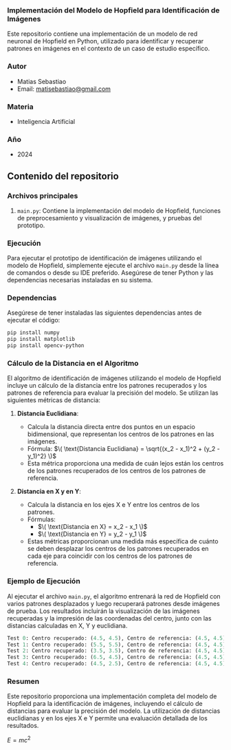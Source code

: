 ### Implementación del Modelo de Hopfield para Identificación de Imágenes

Este repositorio contiene una implementación de un modelo de red neuronal de Hopfield en Python, utilizado para identificar y recuperar patrones en imágenes en el contexto de un caso de estudio específico.

### Autor
- Matias Sebastiao
- Email: matisebastiao@gmail.com

### Materia
- Inteligencia Artificial

### Año
- 2024

## Contenido del repositorio

### Archivos principales
1. `main.py`: Contiene la implementación del modelo de Hopfield, funciones de preprocesamiento y visualización de imágenes, y pruebas del prototipo.

### Ejecución
Para ejecutar el prototipo de identificación de imágenes utilizando el modelo de Hopfield, simplemente ejecute el archivo `main.py` desde la línea de comandos o desde su IDE preferido. Asegúrese de tener Python y las dependencias necesarias instaladas en su sistema.

### Dependencias
Asegúrese de tener instaladas las siguientes dependencias antes de ejecutar el código:
```bash
pip install numpy
pip install matplotlib
pip install opencv-python
```

### Cálculo de la Distancia en el Algoritmo

El algoritmo de identificación de imágenes utilizando el modelo de Hopfield incluye un cálculo de la distancia entre los patrones recuperados y los patrones de referencia para evaluar la precisión del modelo. Se utilizan las siguientes métricas de distancia:

1. **Distancia Euclidiana**:
    - Calcula la distancia directa entre dos puntos en un espacio bidimensional, que representan los centros de los patrones en las imágenes.
    - Fórmula: $`\( \text{Distancia Euclidiana} = \sqrt{(x_2 - x_1)^2 + (y_2 - y_1)^2} \)`$
    - Esta métrica proporciona una medida de cuán lejos están los centros de los patrones recuperados de los centros de los patrones de referencia.

2. **Distancia en X y en Y**:
    - Calcula la distancia en los ejes X e Y entre los centros de los patrones.
    - Fórmulas:
        - $`\( \text{Distancia en X} = x_2 - x_1 \)`$
        - $`\( \text{Distancia en Y} = y_2 - y_1 \)`$
    - Estas métricas proporcionan una medida más específica de cuánto se deben desplazar los centros de los patrones recuperados en cada eje para coincidir con los centros de los patrones de referencia.

### Ejemplo de Ejecución

Al ejecutar el archivo `main.py`, el algoritmo entrenará la red de Hopfield con varios patrones desplazados y luego recuperará patrones desde imágenes de prueba. Los resultados incluirán la visualización de las imágenes recuperadas y la impresión de las coordenadas del centro, junto con las distancias calculadas en X, Y y euclidiana.

```python
Test 0: Centro recuperado: (4.5, 4.5), Centro de referencia: (4.5, 4.5), Distancia euclidiana: 0.0, Desplazamiento en X: 0.0, Desplazamiento en Y: 0.0
Test 1: Centro recuperado: (5.5, 5.5), Centro de referencia: (4.5, 4.5), Distancia euclidiana: 1.4142135623730951, Desplazamiento en X: 1.0, Desplazamiento en Y: 1.0
Test 2: Centro recuperado: (3.5, 3.5), Centro de referencia: (4.5, 4.5), Distancia euclidiana: 1.4142135623730951, Desplazamiento en X: -1.0, Desplazamiento en Y: -1.0
Test 3: Centro recuperado: (6.5, 4.5), Centro de referencia: (4.5, 4.5), Distancia euclidiana: 2.0, Desplazamiento en X: 2.0, Desplazamiento en Y: 0.0
Test 4: Centro recuperado: (4.5, 2.5), Centro de referencia: (4.5, 4.5), Distancia euclidiana: 2.0, Desplazamiento en X: 0.0, Desplazamiento en Y: -2.0
```

### Resumen

Este repositorio proporciona una implementación completa del modelo de Hopfield para la identificación de imágenes, incluyendo el cálculo de distancias para evaluar la precisión del modelo. La utilización de distancias euclidianas y en los ejes X e Y permite una evaluación detallada de los resultados.


$E = mc^2$